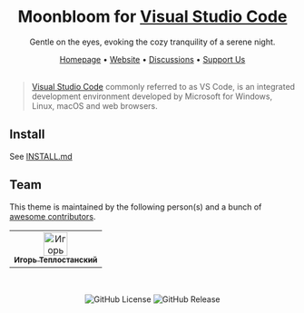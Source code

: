 <div align="center">
  <h1>Moonbloom for <a href="http://code.visualstudio.com">Visual Studio Code</a></h1>
  <p>Gentle on the eyes, evoking the cozy tranquility of a serene night.</p>
  <span><a href="https://github.com/moonbloom-theme/moonbloom">Homepage</a> • <a href="https://moonbloom.teplostanski.dev">Website</a> • <a href="https://github.com/orgs/moonbloom-theme/discussions">Discussions</a> • <a href="https://donate.teplostanski.dev">Support Us</a></span>
</div>

<br/>

> [Visual Studio Code](http://code.visualstudio.com) commonly referred to as VS Code, is an integrated development environment developed by Microsoft for Windows, Linux, macOS and web browsers.

<!--<img width="720px" src="./screen.png">-->

## Install
See [INSTALL.md](./INSTALL.md)

## Team

This theme is maintained by the following person(s) and a bunch of [awesome contributors](https://github.com/moonbloom-theme/visual-studio-code/graphs/contributors).

<!--CONTRIBUTORS_TABLE--><table><tr>
  <td align="center">
    <a href="https://github.com/teplostanski" title="Игорь Теплостанский">
      <img src="https://avatars.githubusercontent.com/u/56846024?v=4" width="42;" alt="Игорь Теплостанский"/>
    <br /><sub><b>Игорь Теплостанский</b></sub>
    </a>
  </td>
</tr></table><!--CONTRIBUTORS_TABLE-END-->

</br>

<p align="center">
  <img alt="GitHub License" src="https://img.shields.io/github/license/moonbloom-theme/visual-studio-code?style=flat-square&labelColor=%231e1f27&color=%23E8C87E">
  <img alt="GitHub Release" src="https://img.shields.io/github/v/release/moonbloom-theme/visual-studio-code?include_prereleases&display_name=release&style=flat-square&labelColor=%231e1f27&color=%23E8C87E">
</p>
